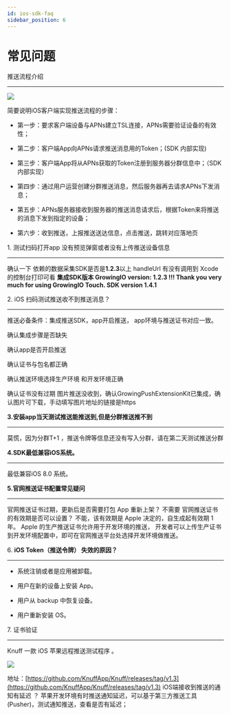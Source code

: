 ```yaml
---
id: ios-sdk-faq
sidebar_position: 6
---
```


常见问题
====

推送流程介绍[](#ios_1)


--------------------

![](https://gblobscdn.gitbook.com/assets%2F-M2qbZInaXgdm8kkNosp%2F-MC5mMJ9jEBiG9kGcQJG%2F-MC5n4PKo-ASnPAcQD7a%2Fimage.png?alt=media&token=ea40405d-40ae-4d07-bba8-d3b9e50b188e)

简要说明iOS客户端实现推送流程的步骤：

* 第一步：要求客户端设备与APNs建立TSL连接，APNs需要验证设备的有效性；
    
* 第二步：客户端App向APNs请求推送消息用的Token；(SDK 内部实现)
    
* 第三步：客户端App将从APNs获取的Token注册到服务器分群信息中；（SDK内部实现）
    
* 第四步：通过用户运营创建分群推送消息，然后服务器再去请求APNs下发消息；
    
* 第五步：APNs服务器接收到服务器的推送消息请求后，根据Token来将推送的消息下发到指定的设备；
    
* 第六步：收到推送，上报推送送达信息，点击推送，跳转对应落地页
    

1\. 测试扫码打开app 没有预览弹窗或者没有上传推送设备信息[](#ios_1-1)


------------------------------------------------

确认一下 依赖的数据采集SDK是否是**1.2.3**以上 handleUrl 有没有调用到 Xcode 的控制台打印可看 **集成SDK版本 GrowingIO version: 1.2.3 !!! Thank you very much for using GrowingIO Touch. SDK version 1.4.1**

2\. iOS 扫码测试推送收不到推送消息？[](#2-ios-sao-ma-ce-shi-tui-song-shou-bu-dao-tui-song-xiao-xi)


----------------------------------------------------------------------------------------

推送必备条件：集成推送SDK，app开启推送， app环境与推送证书对应一致。

确认集成步骤是否缺失

确认app是否开启推送

确认证书与包名都正确

确认推送环境选择生产环境 和开发环境正确

确认证书没有过期 图片推送没收到，确认GrowingPushExtensionKit已集成，确认图片可下载，手动填写图片地址的链接是https

**3.安装app当天测试推送能推送到,但是分群推送推不到**[](#3-an-zhuang-app-dang-tian-ce-shi-tui-song-neng-tui-song-dao-dan-shi-fen-qun-tui-song-tui-bu-dao)


---------------------------------------------------------------------------------------------------------------------------------------

莫慌，因为分群T+1 ，推送令牌等信息还没有写入分群，请在第二天测试推送分群

**4.SDK最低兼容iOS系统。**[](#4sdk-zui-di-jian-rong-ios-xi-tong)


-------------------------------------------------------------

最低兼容iOS 8.0 系统。

**5.官网推送证书配置常见疑问**[](#5-guan-wang-tui-song-zheng-shu-pei-zhi-chang-jian-yi-wen)


-----------------------------------------------------------------------------------

官网推送证书过期，更新后是否需要打包 App 重新上架？ 不需要 官网推送证书的有效期是否可以设置？ 不能，该有效期是 Apple 决定的，自生成起有效期 1 年。 Apple 的生产推送证书允许用于开发环境的推送， 开发者可以上传生产证书到开发环境配置中，即可在官网推送平台处选择开发环境做推送。

6\. **iOS Token（推送令牌） 失效的原因？**[](#6-ios-token-tui-song-ling-pai-shi-xiao-de-yuan-yin)


-----------------------------------------------------------------------------------------

* 系统注销或者是应用被卸载。
    
* 用户在新的设备上安装 App。
    
* 用户从 backup 中恢复设备。
    
* 用户重新安装 OS。
    

7\. 证书验证[](#7-zheng-shu-yan-zheng)


--------------------------------------

Knuff 一款 iOS 苹果远程推送测试程序 。

![](https://gblobscdn.gitbook.com/assets%2F-M2qbZInaXgdm8kkNosp%2F-Mit8mmaK_qThkD6BLTv%2F-Mit8zlg39bdbO4Cp_Gs%2Fimage.png?alt=media&token=45163f40-dcba-46b5-adf9-107df42546f8)

地址：[https://github.com/KnuffApp/Knuff/releases/tag/v1.3](https://github.com/KnuffApp/Knuff/releases/tag/v1.3) iOS端接收到推送的通知有延迟 ？ 苹果开发环境有时推送通知延迟，可以基于第三方推送工具(Pusher)，测试通知推送，查看是否有延迟；
